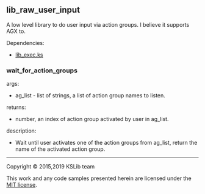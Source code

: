 ## lib_raw_user_input

A low level library to do user input via action groups.
I believe it supports AGX to.

Dependencies:
  * [lib_exec.ks](https://github.com/KSP-KOS/KSLib/blob/master/library/lib_exec.ks)

### wait_for_action_groups

args:
  * ag_list - list of strings, a list of action group names to listen.

returns:
  * number, an index of action group activated by user in ag_list.

description:
  * Wait until user activates one of the action groups from ag_list,
    return the name of the activated action group.
---
Copyright © 2015,2019 KSLib team

This work and any code samples presented herein are licensed under the [MIT license](../LICENSE).